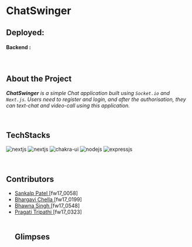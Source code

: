 # **ChatSwinger**

## **Deployed**:

#### Backend :

<br/>

## **About the Project**

_**ChatSwinger** is a simple Chat application built using `Socket.io` and `Next.js`. Users need to register and login, and after the authorisation, they can text-chat and video-call using this application._

<br/>

## **TechStacks**

 <p>
  <img src="https://img.shields.io/badge/Next.js-000000?style=for-the-badge&logo=nextdotjs&logoColor=white" alt="nextjs"/>
  <img src="https://img.shields.io/badge/Socket.io-3b3b3b?style=for-the-badge&logo=socketdotio&logoColor=white" alt="nextjs"/>
  <img src="https://img.shields.io/badge/Chakra%20UI-27bdb1?style=for-the-badge&logo=chakraui&logoColor=white" alt="chakra-ui" />
  <img src="https://img.shields.io/badge/Node.js-70a760?style=for-the-badge&logo=nodedotjs&logoColor=white" alt="nodejs" />
  <img src="https://img.shields.io/badge/Express.js-000000?style=for-the-badge&logo=express&logoColor=white" alt="expressjs"/>
 </p>

<br/>

## **Contributors**
<ul>
   <li> <a href="https://github.com/Sankalp2009"> Sankalp Patel </a> [fw17_0058] </li>
   <li> <a href="https://github.com/bhargavi35"> Bhargavi Chella </a> [fw17_0199] </li>
   <li> <a href="https://github.com/Bhawna32"> Bhawna Singh </a> [fw17_0548]
  <li><a href="https://github.com/pragati-tripathi05"> Pragati Tripathi </a> [fw17_0323]</li>

<br/>

## **Glimpses**
